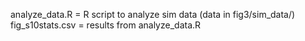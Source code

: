 analyze_data.R = R script to analyze sim data (data in fig3/sim_data/)
fig_s10stats.csv = results from analyze_data.R